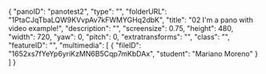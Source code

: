 {
      "panoID": "panotest2",
      "type": "",
      "folderURL": "1PtaCJqTbaLQW9KVvpAv7kFWMYGHq2dbK",
      "title": "02 I'm a pano with video example!",
      "description": "",
      "screensize": 0.75,
      "height": 480,
      "width": 720,
      "yaw": 0,
      "pitch": 0,
      "extratransforms": "",
      "class": "",
      "featureID": "",
      "multimedia": [
         {
            "fileID": "1652xs7fYeYp6yriKzMN6B5Cqp7mKbDAx",
            "student": "Mariano Moreno"
         }
      ]
   }